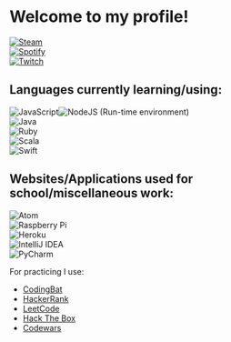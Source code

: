 # Welcome to my profile!
<a href="https://steamcommunity.com/id/saracenRL/" target="_blank"><img src="https://img.shields.io/badge/Steam-000000?style=for-the-badge&logo=steam&logoColor=white" alt="Steam"></a>\
<a href="https://www.spotify.com/us/" target="_blank"><img src="https://img.shields.io/badge/Spotify-1ED760?&style=for-the-badge&logo=spotify&logoColor=white" alt="Spotify"></a>\
<a href="https://www.twitch.tv/saracen_rl" target="_blank"><img src="https://img.shields.io/badge/Twitch-9146FF?style=for-the-badge&logo=twitch&logoColor=white" alt="Twitch"></a>



## Languages currently learning/using:

![JavaScript](https://img.shields.io/badge/javascript-%23323330.svg?style=for-the-badge&logo=javascript&logoColor=%23F7DF1E)![NodeJS](https://img.shields.io/badge/node.js-6DA55F?style=for-the-badge&logo=node.js&logoColor=white) (Run-time environment)\
![Java](https://img.shields.io/badge/java-%23ED8B00.svg?style=for-the-badge&logo=java&logoColor=white)\
![Ruby](https://img.shields.io/badge/ruby-%23CC342D.svg?style=for-the-badge&logo=ruby&logoColor=white)\
![Scala](https://img.shields.io/badge/scala-%23DC322F.svg?style=for-the-badge&logo=scala&logoColor=white)\
![Swift](https://img.shields.io/badge/swift-F54A2A?style=for-the-badge&logo=swift&logoColor=white)

## Websites/Applications used for school/miscellaneous work:

![Atom](https://img.shields.io/badge/Atom-%2366595C.svg?style=for-the-badge&logo=atom&logoColor=white)\
![Raspberry Pi](https://img.shields.io/badge/-RaspberryPi-C51A4A?style=for-the-badge&logo=Raspberry-Pi)\
![Heroku](https://img.shields.io/badge/heroku-%23430098.svg?style=for-the-badge&logo=heroku&logoColor=white)\
![IntelliJ IDEA](https://img.shields.io/badge/IntelliJIDEA-000000.svg?style=for-the-badge&logo=intellij-idea&logoColor=white)\
![PyCharm](https://img.shields.io/badge/pycharm-143?style=for-the-badge&logo=pycharm&logoColor=black&color=black&labelColor=green)

For practicing I use:

* [CodingBat](https://codingbat.com/java)
* [HackerRank](https://www.hackerrank.com/dashboard)
* [LeetCode](https://leetcode.com/)
* [Hack The Box](https://www.hackthebox.com/)
* [Codewars](https://www.codewars.com/)


<!--
**JSusak/JSusak** is a ✨ _special_ ✨ repository because its `README.md` (this file) appears on your GitHub profile.

Here are some ideas to get you started:

- 🔭 I’m currently working on ...
- 🌱 I’m currently learning ...
- 👯 I’m looking to collaborate on ...
- 🤔 I’m looking for help with ...
- 💬 Ask me about ...
- 📫 How to reach me: ...
- 😄 Pronouns: ...
- ⚡ Fun fact: ...
-->
